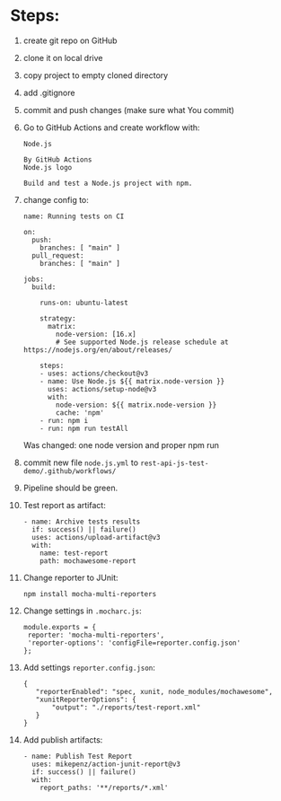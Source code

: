 # Steps:

1. create git repo on GitHub
1. clone it on local drive
1. copy project to empty cloned directory
1. add .gitignore
1. commit and push changes (make sure what You commit)
1. Go to GitHub Actions and create workflow with:
    ```
    Node.js

    By GitHub Actions
    Node.js logo

    Build and test a Node.js project with npm.
    ```
1. change config to:
    ```
    name: Running tests on CI

    on:
      push:
        branches: [ "main" ]
      pull_request:
        branches: [ "main" ]

    jobs:
      build:

        runs-on: ubuntu-latest

        strategy:
          matrix:
            node-version: [16.x]
            # See supported Node.js release schedule at https://nodejs.org/en/about/releases/

        steps:
        - uses: actions/checkout@v3
        - name: Use Node.js ${{ matrix.node-version }}
          uses: actions/setup-node@v3
          with:
            node-version: ${{ matrix.node-version }}
            cache: 'npm'
        - run: npm i
        - run: npm run testAll
    ```
    Was changed: one node version and proper npm run

1. commit new file `node.js.yml` to `rest-api-js-test-demo/.github/workflows/`
1. Pipeline should be green.
1. Test report as artifact:
    ```
    - name: Archive tests results
      if: success() || failure()
      uses: actions/upload-artifact@v3
      with:
        name: test-report
        path: mochawesome-report
    ```

1. Change reporter to JUnit:
    ```
    npm install mocha-multi-reporters
    ```
1. Change settings in `.mocharc.js`:
   ```
   module.exports = {
    reporter: 'mocha-multi-reporters',
    'reporter-options': 'configFile=reporter.config.json'
   };
    ```
1. Add settings `reporter.config.json`:
   ```
   {
      "reporterEnabled": "spec, xunit, node_modules/mochawesome",
      "xunitReporterOptions": {
          "output": "./reports/test-report.xml"
      }
   }
   ```
1. Add publish artifacts:
    ```
    - name: Publish Test Report
      uses: mikepenz/action-junit-report@v3
      if: success() || failure()
      with:
        report_paths: '**/reports/*.xml'
    ```